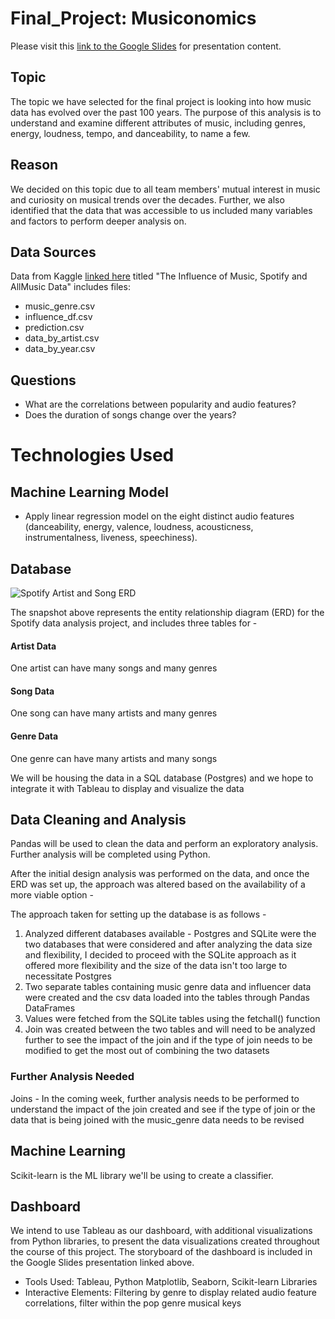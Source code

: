 # Final_Project: Musiconomics

Please visit this [link to the Google Slides](https://docs.google.com/presentation/d/1p_Z2Gktkt6Z4mRQBZBdKG34dpdG-liZxhFf-hvlsZvU/edit?usp=sharing?publish=yes "link to Google Slides") for presentation content.

## Topic 
The topic we have selected for the final project is looking into how music data has evolved over the past 100 years. The purpose of this analysis is to understand and examine different attributes of music, including genres, energy, loudness, tempo, and danceability, to name a few. 

## Reason
We decided on this topic due to all team members' mutual interest in music and curiosity on musical trends over the decades. Further, we also identified that the data that was accessible to us included many variables and factors to perform deeper analysis on. 


## Data Sources
Data from Kaggle [linked here](https://www.kaggle.com/ironicninja/icm-problem-d "linked here") titled "The Influence of Music, Spotify and AllMusic Data" includes files:
- music_genre.csv
- influence_df.csv
- prediction.csv
- data_by_artist.csv
- data_by_year.csv 


## Questions
- What are the correlations between popularity and audio features?
- Does the duration of songs change over the years?

# Technologies Used


## Machine Learning Model 
- Apply linear regression model on the eight distinct audio features (danceability, energy, valence, loudness, acousticness, instrumentalness, liveness, speechiness).


## Database

![Spotify Artist and Song ERD](https://github.com/zanelouis/Final_Project/blob/Keshs_branch/Spotify_Data_ERD.png)

The snapshot above represents the entity relationship diagram (ERD) for the Spotify data analysis project, and includes three tables for - 
#### Artist Data
One artist can have many songs and many genres

#### Song Data
One song can have many artists and many genres

#### Genre Data
One genre can have many artists and many songs

We will be housing the data in a SQL database (Postgres) and we hope to integrate it with Tableau to display and visualize the data

## Data Cleaning and Analysis
Pandas will be used to clean the data and perform an exploratory analysis. Further analysis will be completed using Python.

After the initial design analysis was performed on the data, and once the ERD was set up, the approach was altered based on the availability of a more viable option -

The approach taken for setting up the database is as follows - 
1) Analyzed different databases available - Postgres and SQLite were the two databases that were considered and after analyzing the data size and flexibility, I decided to proceed with the SQLite approach as it offered more flexibility and the size of the data isn't too large to necessitate Postgres
2) Two separate tables containing music genre data and influencer data were created and the csv data loaded into the tables through Pandas DataFrames
3) Values were fetched from the SQLite tables using the fetchall() function
4) Join was created between the two tables and will need to be analyzed further to see the impact of the join and if the type of join needs to be modified to get the most out of combining the two datasets

### Further Analysis Needed
Joins - In the coming week, further analysis needs to be performed to understand the impact of the join created and see if the type of join or the data that is being joined with the music_genre data needs to be revised


## Machine Learning
Scikit-learn is the ML library we'll be using to create a classifier. 


## Dashboard
We intend to use Tableau as our dashboard, with additional visualizations from Python libraries, to present the data visualizations created throughout the course of this project.  The storyboard of the dashboard is included in the Google Slides presentation linked above. 
- Tools Used: Tableau, Python Matplotlib, Seaborn, Scikit-learn Libraries
- Interactive Elements: Filtering by genre to display related audio feature correlations, filter within the pop genre musical keys

